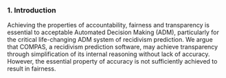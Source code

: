 ### 1. Introduction
Achieving the properties of accountability, fairness and transparency is essential to acceptable Automated Decision Making (ADM), particularly for the critical life-changing ADM system of recidivism prediction. We argue that COMPAS, a recidivism prediction software, may achieve transparency through simplification of its internal reasoning without lack of accuracy. However, the essential property of accuracy is not sufficiently achieved to result in fairness.